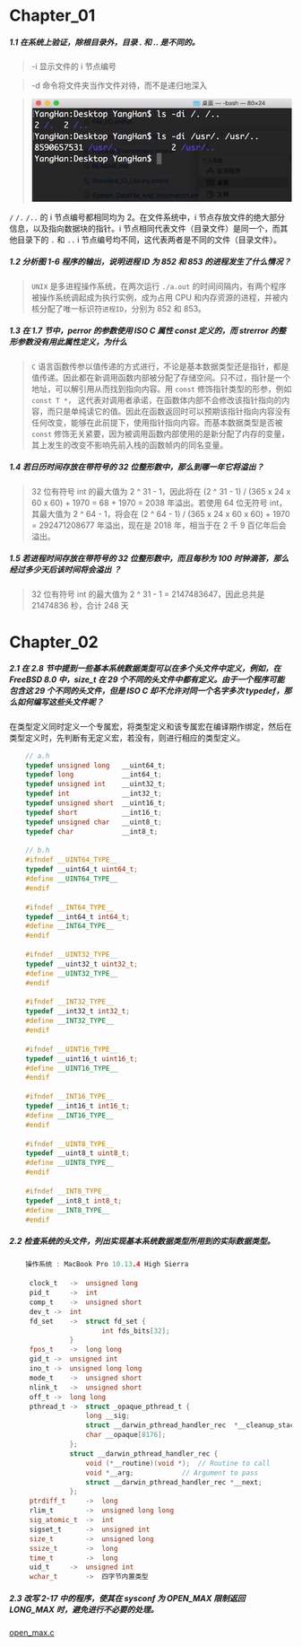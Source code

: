 
# Chapter_01

##### 1.1 在系统上验证，除根目录外，目录 . 和 .. 是不同的。

> -i 显示文件的 i 节点编号

> -d 命令将文件夹当作文件对待，而不是递归地深入

> ![](https://github.com/YangXiaoHei/APUE/blob/master/Image/1.1.png)

`/` `/.` `/..` 的 i 节点编号都相同均为 2。在文件系统中，i 节点存放文件的绝大部分信息，以及指向数据块的指针。i 节点相同代表文件（目录文件）是同一个，而其他目录下的 `.` 和 `..` i 节点编号均不同，这代表两者是不同的文件（目录文件）。

##### 1.2 分析图 1-6 程序的输出，说明进程 ID 为 852 和 853 的进程发生了什么情况？

> `UNIX` 是多进程操作系统，在两次运行 `./a.out` 的时间间隔内，有两个程序被操作系统调起成为执行实例，成为占用 CPU 和内存资源的进程，并被内核分配了唯一标识符`进程ID`，分别为 852 和 853。

##### 1.3 在 1.7 节中，perror 的参数使用 ISO C 属性 const 定义的，而 strerror 的整形参数没有用此属性定义，为什么

> `C` 语言函数传参以值传递的方式进行，不论是基本数据类型还是指针，都是值传递。因此都在新调用函数内部被分配了存储空间。只不过，指针是一个地址，可以解引用从而找到指向内容。用 `const` 修饰指针类型的形参，例如 `const T *`， 这代表对调用者承诺，在函数体内部不会修改该指针指向的内容，而只是单纯读它的值。因此在函数返回时可以预期该指针指向内容没有任何改变，能够在此前提下，使用指针指向内容。而基本数据类型是否被 `const` 修饰无关紧要，因为被调用函数内部使用的是新分配了内存的变量，其上发生的改变不影响先前入栈的函数帧内的同名变量。

##### 1.4 若日历时间存放在带符号的 32 位整形数中，那么到哪一年它将溢出？

> 32 位有符号 int 的最大值为 2 ^ 31 - 1，因此将在 (2 ^ 31 - 1) / (365 x 24 x 60 x 60) + 1970 = 68 + 1970 = 2038 年溢出。若使用 64 位无符号 int，其最大值为 2 ^ 64 - 1，将会在 (2 ^ 64 - 1) / (365 x 24 x 60 x 60) + 1970 = 292471208677 年溢出，现在是 2018 年，相当于在 2 千 9 百亿年后会溢出。


##### 1.5 若进程时间存放在带符号的 32 位整形数中，而且每秒为 100 时钟滴答，那么经过多少天后该时间将会溢出 ？ 

> 32 位有符号 int 的最大值为 2 ^ 31 - 1 = 2147483647，因此总共是 21474836 秒，合计 248 天


# Chapter_02

##### 2.1   在 2.8 节中提到一些基本系统数据类型可以在多个头文件中定义，例如，在 FreeBSD 8.0 中，size_t 在 29 个不同的头文件中都有定义。由于一个程序可能包含这 29 个不同的头文件，但是 ISO C 却不允许对同一个名字多次 typedef，那么如何编写这些头文件呢？

在类型定义同时定义一个专属宏，将类型定义和该专属宏在编译期作绑定，然后在类型定义时，先判断有无定义宏，若没有，则进行相应的类型定义。

```C
	// a.h
	typedef unsigned long   __uint64_t;
	typedef long            __int64_t;
	typedef unsigned int    __uint32_t;
	typedef int             __int32_t;
	typedef unsigned short  __uint16_t;
	typedef short           __int16_t;
	typedef unsigned char   __uint8_t;
	typedef char            __int8_t;

	// b.h
	#ifndef __UINT64_TYPE__
	typedef __uint64_t uint64_t;
	#define __UINT64_TYPE__
	#endif

	#ifndef __INT64_TYPE__
	typedef __int64_t int64_t;
	#define __INT64_TYPE__
	#endif

	#ifndef __UINT32_TYPE__
	typedef __uint32_t uint32_t;
	#define __UINT32_TYPE__
	#endif

	#ifndef __INT32_TYPE__
	typedef __int32_t int32_t;
	#define __INT32_TYPE__
	#endif

	#ifndef __UINT16_TYPE__
	typedef __uint16_t uint16_t;
	#define __UINT16_TYPE__
	#endif

	#ifndef __INT16_TYPE__
	typedef __int16_t int16_t;
	#define __INT16_TYPE__
	#endif

	#ifndef __UINT8_TYPE__
	typedef __uint8_t uint8_t;
	#define __UINT8_TYPE__
	#endif

	#ifndef __INT8_TYPE__
	typedef __int8_t int8_t;
	#define __INT8_TYPE__
	#endif
```
 ##### 2.2  检查系统的头文件，列出实现基本系统数据类型所用到的实际数据类型。
 ```C
	 操作系统 : MacBook Pro 10.13.4 High Sierra
	 
	  clock_t 	-> 	unsigned long
	  pid_t 	-> 	int
	  comp_t	-> 	unsigned short
	  dev_t	-> 	int
	  fd_set	-> 	struct fd_set {
	    				int fds_bits[32];
				}
	  fpos_t	->	long long
	  gid_t	->	unsigned int
	  ino_t	->	unsigned long long
	  mode_t	->	unsigned short
	  nlink_t	->	unsigned short
	  off_t	->	long long
	  pthread_t	->	struct _opaque_pthread_t {
					long __sig;
					struct __darwin_pthread_handler_rec  *__cleanup_stack;
					char __opaque[8176];
				};
				struct __darwin_pthread_handler_rec {
					void (*__routine)(void *);	// Routine to call
					void *__arg;			// Argument to pass
					struct __darwin_pthread_handler_rec *__next;
				};
	  ptrdiff_t		->	long
	  rlim_t		->	unsigned long long
	  sig_atomic_t	->	int
	  sigset_t		->	unsigned int
	  size_t		->	unsigned long
	  ssize_t		->	long
	  time_t		->	long
	  uid_t		->	unsigned int
	  wchar_t		-> 	四字节内置类型
```

##### 2.3 改写 2-17 中的程序，使其在 sysconf 为 OPEN_MAX 限制返回 LONG_MAX 时，避免进行不必要的处理。

[open_max.c](https://github.com/YangXiaoHei/APUE/blob/master/Chapter_02/open_max.c)

